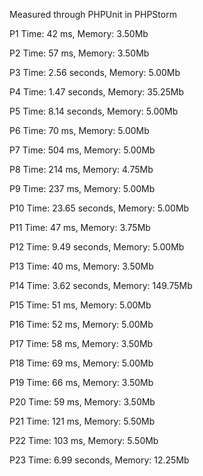 Measured through PHPUnit in PHPStorm


P1
Time: 42 ms, Memory: 3.50Mb

P2
Time: 57 ms, Memory: 3.50Mb

P3
Time: 2.56 seconds, Memory: 5.00Mb

P4
Time: 1.47 seconds, Memory: 35.25Mb

P5
Time: 8.14 seconds, Memory: 5.00Mb

P6
Time: 70 ms, Memory: 5.00Mb

P7
Time: 504 ms, Memory: 5.00Mb

P8
Time: 214 ms, Memory: 4.75Mb

P9
Time: 237 ms, Memory: 5.00Mb

P10
Time: 23.65 seconds, Memory: 5.00Mb

P11
Time: 47 ms, Memory: 3.75Mb

P12
Time: 9.49 seconds, Memory: 5.00Mb

P13
Time: 40 ms, Memory: 3.50Mb

P14
Time: 3.62 seconds, Memory: 149.75Mb

P15
Time: 51 ms, Memory: 5.00Mb

P16
Time: 52 ms, Memory: 5.00Mb

P17
Time: 58 ms, Memory: 3.50Mb

P18
Time: 69 ms, Memory: 5.00Mb

P19
Time: 66 ms, Memory: 3.50Mb

P20
Time: 59 ms, Memory: 3.50Mb

P21
Time: 121 ms, Memory: 5.50Mb

P22
Time: 103 ms, Memory: 5.50Mb

P23
Time: 6.99 seconds, Memory: 12.25Mb